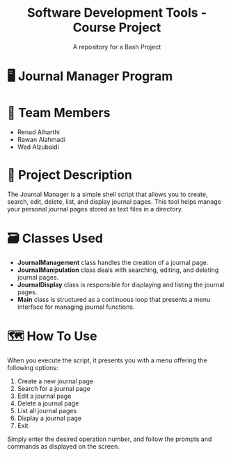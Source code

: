 <h1 align="center"> Software Development Tools - Course Project</h1> 
<p align="center">A repository for a Bash Project</p> 
 
# 🖥 Journal Manager Program 
 
 
# 📝 Team Members 
 
* Renad Alharthi 
* Rawan Alahmadi 
* Wed Alzubaidi 
 
 
# 📑 Project Description 
 
The Journal Manager is a simple shell script that allows you to create, search, edit, delete, list, and display journal pages. This tool helps manage your personal journal pages stored as text files in a directory. 
 
# 🗃️ Classes Used 
 
* **JournalManagement** class handles the creation of a journal page. 
* **JournalManipulation** class deals with searching, editing, and deleting journal pages. 
* **JournalDisplay** class is responsible for displaying and listing the journal pages. 
* **Main** class is structured as a continuous loop that presents a menu interface for managing journal functions. 
 
# 🗺 How To Use

When you execute the script, it presents you with a menu offering the following options:
 1. Create a new journal page
 2. Search for a journal page
 3. Edit a journal page
 4. Delete a journal page
 5. List all journal pages
 6. Display a journal page
 7. Exit

Simply enter the desired operation number, and follow the prompts and commands as displayed on the screen.
